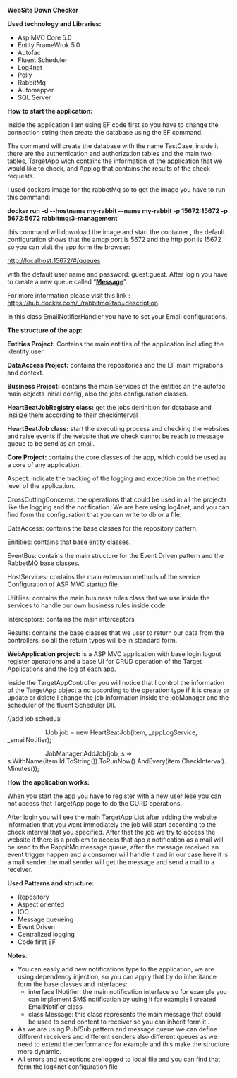 **WebSite Down Checker**

**Used technology and Libraries:**

- Asp MVC Core 5.0
- Entity FrameWrok 5.0
- Autofac 
- Fluent Scheduler
- Log4net
- Polly 
- RabbitMq
- Automapper.
- SQL Server

**How to start the application:**

Inside the application I am using EF code first so you have to change the connection string then create the database using the EF command.

The command will create the database with the name TestCase, inside it there are the authentication and authorization tables and the main two tables, TargetApp wich contains the information of the application that we would like to check, and Applog that contains the results of the check requests.

I used dockers image for the rabbetMq so to get the image you have to run this command:

**docker run -d --hostname my-rabbit --name my-rabbit -p 15672:15672 -p  5672:5672 rabbitmq:3-management**

this command will download the image and start the container , the default configuration shows that the amqp port is 5672 and the http port is 15672 so you can visit the app form the browser:

<http://localhost:15672/#/queues>

with the default user name and password: guest:guest. After login you have to create a new queue called “[**Message**](http://localhost:15672/#/queues/%2F/EmailMessage)”.

For more information please visit this link : <https://hub.docker.com/_/rabbitmq?tab=description>.

In this class EmailNotifierHandler you have to set your Email configurations.



**The structure of the app:**

**Entities Project:** Contains the main entities of the application including the identity user.

**DataAccess Project:** contains the repositories and the EF main migrations and context.

**Business Project:** contains the main Services of the entities an the autofac main objects initial config, also the jobs configuration classes.

**HeartBeatJobRegistry class:** get the jobs deninition for database and insilize them according to their checkinterval

**HeartBeatJob class:** start the executing process and checking the websites and raise events if the website that we check cannot be reach to message queue to be send as an email.

**Core Project:** contains the core classes of the app, which could be used as a core of any application.

Aspect: indicate the tracking of the logging and exception on the method level of the application.

CrossCuttingConcerns: the operations that could be used in all the projects like the logging and the notification. We are here using log4net, and you can find form the configuration that you can write to db or a file.

DataAccess: contains the base classes for the repository pattern.

Enitities: contains that base entity classes.

EventBus: contains the main structure for the Event Driven pattern and the RabbetMQ base classes.

HostServices: contains the main extension methods of the service Configuration of ASP MVC startup file. 

Utitilies: contains the main business rules class that we use inside the services to handle our own business rules inside code.

Interceptors: contains the main interceptors 

Results: contains the base classes that we user to return our data from the controllers, so all the return types will be in standard form.

**WebApplication project:** is a ASP MVC application with base login logout register operations and a base UI for CRUD operation of  the Target Applications and the log of each app.

Inside the TargetAppController you will notice that I control the information of the TargetApp object a nd according to the operation type if it is create or update or delete I change the job information inside the jobManager and the scheduler of the fluent Scheduler Dll.

//add job schedual

`            `IJob job = new HeartBeatJob(item, \_appLogService, \_emailNotifier);

`            `JobManager.AddJob(job, s => s.WithName(item.Id.ToString()).ToRunNow().AndEvery(item.CheckInterval).Minutes());

**How the application works:**

When you start the app you have to register with a new user lese you can not access that TargetApp page to do the CURD operations.

After login you will see the main TargetApp List after adding the website information that you want immediately the job will start according to the check interval that you specified. After that the job we try to access the website if there is a problem to access that app a notification as a mail will be send to the RappitMq message queue, after the message received an event trigger happen and a consumer will handle it and in our case here it is a mail sender the mail sender will get the message and send a mail to a receiver.

**Used Patterns and structure:**

- Repository 
- Aspect oriented
- IOC
- Message queueing
- Event Driven
- Centralized logging 
- Code first EF

**Notes**:

- You can easily add new notifications type to the application, we are using dependency injection, so you can apply that by do inheritance  form the base classes and interfaces:
  - interface INotifier<T>: the main notification interface so for example you can implement SMS notification by using it for example I created EmailNotifier class
  - class Message: this class represents the main message that could be used to send content to receiver so you can inherit form it .
- As we are using Pub/Sub pattern and message queue we can define different receivers and different senders also different queues as we need to extend the performance for example and this make the structure more dynamic.
- All errors and exceptions are logged to local file and you can find that form the log4net configuration file


